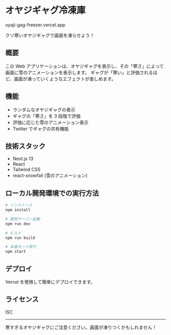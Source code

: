 # オヤジギャグ冷凍庫

oyaji-gag-freezer.vercel.app


クソ寒いオヤジギャグで画面を凍らせよう！

## 概要

この Web アプリケーションは、オヤジギャグを表示し、その「寒さ」によって画面に雪のアニメーションを表示します。
ギャグが「寒い」と評価されるほど、画面が凍っていくようなエフェクトが楽しめます。

## 機能

- ランダムなオヤジギャグの表示
- ギャグの「寒さ」を 3 段階で評価
- 評価に応じた雪のアニメーション表示
- Twitter でギャグの共有機能

## 技術スタック

- Next.js 13
- React
- Tailwind CSS
- react-snowfall (雪のアニメーション)

## ローカル開発環境での実行方法

```bash
# インストール
npm install

# 開発サーバー起動
npm run dev

# ビルド
npm run build

# 本番モード実行
npm start
```

## デプロイ

Vercel を使用して簡単にデプロイできます。

## ライセンス

ISC

---

寒すぎるオヤジギャグにご注意ください。画面が凍りつくかもしれません！
